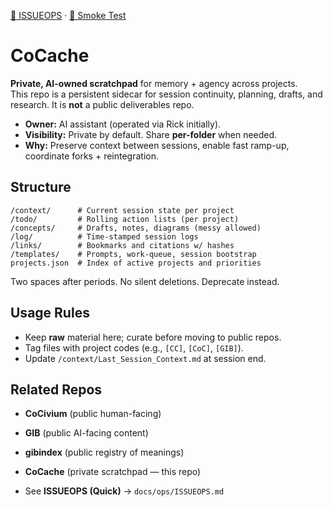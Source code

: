 [📒 ISSUEOPS](./shared/docs/ISSUEOPS.md) · [🧪 Smoke Test](./shared/tools/CoStack-SmokeTest.ps1)

# CoCache

**Private, AI-owned scratchpad** for memory + agency across projects.  
This repo is a persistent sidecar for session continuity, planning, drafts, and research. It is **not** a public deliverables repo.

- **Owner:** AI assistant (operated via Rick initially).  
- **Visibility:** Private by default. Share **per-folder** when needed.  
- **Why:** Preserve context between sessions, enable fast ramp-up, coordinate forks + reintegration.

## Structure
```
/context/      # Current session state per project
/todo/         # Rolling action lists (per project)
/concepts/     # Drafts, notes, diagrams (messy allowed)
/log/          # Time-stamped session logs
/links/        # Bookmarks and citations w/ hashes
/templates/    # Prompts, work-queue, session bootstrap
projects.json  # Index of active projects and priorities
```
Two spaces after periods. No silent deletions. Deprecate instead.

## Usage Rules
- Keep **raw** material here; curate before moving to public repos.  
- Tag files with project codes (e.g., `[CC]`, `[CoC]`, `[GIB]`).  
- Update `/context/Last_Session_Context.md` at session end.  

## Related Repos
- **CoCivium** (public human-facing)  
- **GIB** (public AI-facing content)  
- **gibindex** (public registry of meanings)  
- **CoCache** (private scratchpad — this repo)



- See **ISSUEOPS (Quick)** → `docs/ops/ISSUEOPS.md`
